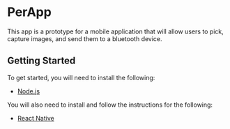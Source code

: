 <!-- Basic readme file for react-native project -->

# PerApp

This app is a prototype for a mobile application that will allow users to pick, capture images, and send them to a bluetooth device.

## Getting Started

To get started, you will need to install the following:

- [Node.js](https://nodejs.org/en/)

You will also need to install and follow the instructions for the following:

- [React Native](https://facebook.github.io/react-native/docs/getting-started.html)
